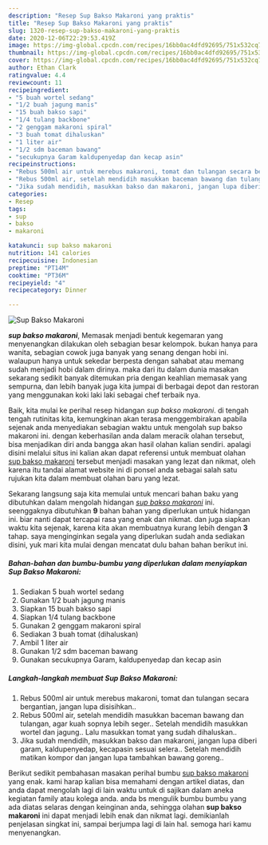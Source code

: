 ```yaml
---
description: "Resep Sup Bakso Makaroni yang praktis"
title: "Resep Sup Bakso Makaroni yang praktis"
slug: 1320-resep-sup-bakso-makaroni-yang-praktis
date: 2020-12-06T22:29:53.419Z
image: https://img-global.cpcdn.com/recipes/16bb0ac4dfd92695/751x532cq70/sup-bakso-makaroni-foto-resep-utama.jpg
thumbnail: https://img-global.cpcdn.com/recipes/16bb0ac4dfd92695/751x532cq70/sup-bakso-makaroni-foto-resep-utama.jpg
cover: https://img-global.cpcdn.com/recipes/16bb0ac4dfd92695/751x532cq70/sup-bakso-makaroni-foto-resep-utama.jpg
author: Ethan Clark
ratingvalue: 4.4
reviewcount: 11
recipeingredient:
- "5 buah wortel sedang"
- "1/2 buah jagung manis"
- "15 buah bakso sapi"
- "1/4 tulang backbone"
- "2 genggam makaroni spiral"
- "3 buah tomat dihaluskan"
- "1 liter air"
- "1/2 sdm baceman bawang"
- "secukupnya Garam kaldupenyedap dan kecap asin"
recipeinstructions:
- "Rebus 500ml air untuk merebus makaroni, tomat dan tulangan secara bergantian, jangan lupa disisihkan.."
- "Rebus 500ml air, setelah mendidih masukkan baceman bawang dan tulangan, agar kuah sopnya lebih seger.. Setelah mendidih masukkan wortel dan jagung.. Lalu masukkan tomat yang sudah dihaluskan.."
- "Jika sudah mendidih, masukkan bakso dan makaroni, jangan lupa diberi garam, kaldupenyedap, kecapasin sesuai selera.. Setelah mendidih matikan kompor dan jangan lupa tambahkan bawang goreng.."
categories:
- Resep
tags:
- sup
- bakso
- makaroni

katakunci: sup bakso makaroni 
nutrition: 141 calories
recipecuisine: Indonesian
preptime: "PT14M"
cooktime: "PT36M"
recipeyield: "4"
recipecategory: Dinner

---
```



![Sup Bakso Makaroni](https://img-global.cpcdn.com/recipes/16bb0ac4dfd92695/751x532cq70/sup-bakso-makaroni-foto-resep-utama.jpg)

<b><i>sup bakso makaroni</i></b>, Memasak menjadi bentuk kegemaran yang menyenangkan dilakukan oleh sebagian besar kelompok. bukan hanya para wanita, sebagian cowok juga banyak yang senang dengan hobi ini. walaupun hanya untuk sekedar berpesta dengan sahabat atau memang sudah menjadi hobi dalam dirinya. maka dari itu dalam dunia masakan sekarang sedikit banyak ditemukan pria dengan keahlian memasak yang sempurna, dan lebih banyak juga kita jumpai di berbagai depot dan restoran yang menggunakan koki laki laki sebagai chef terbaik nya.

Baik, kita mulai ke perihal resep hidangan <i>sup bakso makaroni</i>. di tengah tengah rutinitas kita, kemungkinan akan terasa menggembirakan apabila sejenak anda menyediakan sebagian waktu untuk mengolah sup bakso makaroni ini. dengan keberhasilan anda dalam meracik olahan tersebut, bisa menjadikan diri anda bangga akan hasil olahan kalian sendiri. apalagi disini melalui situs ini kalian akan dapat referensi untuk membuat olahan <u>sup bakso makaroni</u> tersebut menjadi masakan yang lezat dan nikmat, oleh karena itu tandai alamat website ini di ponsel anda sebagai salah satu rujukan kita dalam membuat olahan baru yang lezat.




Sekarang langsung saja kita memulai untuk mencari bahan baku yang dibutuhkan dalam mengolah hidangan <u><i>sup bakso makaroni</i></u> ini. seenggaknya dibutuhkan <b>9</b> bahan bahan yang diperlukan untuk hidangan ini. biar nanti dapat tercapai rasa yang enak dan nikmat. dan juga siapkan waktu kita sejenak, karena kita akan membuatnya kurang lebih dengan <b>3</b> tahap. saya menginginkan segala yang diperlukan sudah anda sediakan disini, yuk mari kita mulai dengan mencatat dulu bahan bahan berikut ini.

<!--inarticleads1-->

##### Bahan-bahan dan bumbu-bumbu yang diperlukan dalam menyiapkan Sup Bakso Makaroni:

1. Sediakan 5 buah wortel sedang
1. Gunakan 1/2 buah jagung manis
1. Siapkan 15 buah bakso sapi
1. Siapkan 1/4 tulang backbone
1. Gunakan 2 genggam makaroni spiral
1. Sediakan 3 buah tomat (dihaluskan)
1. Ambil 1 liter air
1. Gunakan 1/2 sdm baceman bawang
1. Gunakan secukupnya Garam, kaldupenyedap dan kecap asin




<!--inarticleads2-->

##### Langkah-langkah membuat Sup Bakso Makaroni:

1. Rebus 500ml air untuk merebus makaroni, tomat dan tulangan secara bergantian, jangan lupa disisihkan..
1. Rebus 500ml air, setelah mendidih masukkan baceman bawang dan tulangan, agar kuah sopnya lebih seger.. Setelah mendidih masukkan wortel dan jagung.. Lalu masukkan tomat yang sudah dihaluskan..
1. Jika sudah mendidih, masukkan bakso dan makaroni, jangan lupa diberi garam, kaldupenyedap, kecapasin sesuai selera.. Setelah mendidih matikan kompor dan jangan lupa tambahkan bawang goreng..




Berikut sedikit pembahasan masakan perihal bumbu <u>sup bakso makaroni</u> yang enak. kami harap kalian bisa memahami dengan artikel diatas, dan anda dapat mengolah lagi di lain waktu untuk di sajikan dalam aneka kegiatan family atau kolega anda. anda bs mengulik bumbu bumbu yang ada diatas selaras dengan keinginan anda, sehingga olahan <b>sup bakso makaroni</b> ini dapat menjadi lebih enak dan nikmat lagi. demikianlah penjelasan singkat ini, sampai berjumpa lagi di lain hal. semoga hari kamu menyenangkan.
